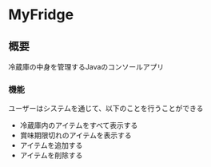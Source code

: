 # MyFridge

## 概要
冷蔵庫の中身を管理するJavaのコンソールアプリ

### 機能
ユーザーはシステムを通じて、以下のことを行うことができる
- 冷蔵庫内のアイテムをすべて表示する
- 賞味期限切れのアイテムを表示する
- アイテムを追加する
- アイテムを削除する

